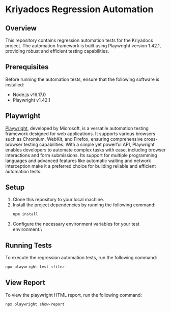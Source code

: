 # Kriyadocs Regression Automation

## Overview
This repository contains regression automation tests for the Kriyadocs project. The automation framework is built using Playwright version 1.42.1, providing robust and efficient testing capabilities.

## Prerequisites
Before running the automation tests, ensure that the following software is installed:

- Node.js v16.17.0
- Playwright v1.42.1

## Playwright
[Playwright](https://playwright.dev/docs/intro), developed by Microsoft, is a versatile automation testing framework designed for web applications. It supports various browsers such as Chromium, WebKit, and Firefox, ensuring comprehensive cross-browser testing capabilities. With a simple yet powerful API, Playwright enables developers to automate complex tasks with ease, including browser interactions and form submissions. Its support for multiple programming languages and advanced features like automatic waiting and network interception make it a preferred choice for building reliable and efficient automation tests.

## Setup
1. Clone this repository to your local machine.
2. Install the project dependencies by running the following command:
    ```bash
    npm install
    ```
3. Configure the necessary environment variables for your test environment.\

## Running Tests
To execute the regression automation tests, run the following command:
```bash
npx playwright test <file>
```

## View Report
To view the playwright HTML report, run the following command:
```bash
npx playwright show-report
```

